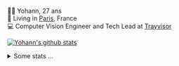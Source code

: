 <p>
  👨🏻 <bold>Yohann</bold>, 27 ans<br/>
  💼 Living in <a href="https://www.google.com/maps?q=paris">Paris</a>, France<br/>
  💻 Computer Vision Engineer and Tech Lead at <a href="https://trayvisor.com/">Trayvisor</a><br/>
</p>

<a href="https://github.com/anuraghazra/github-readme-stats"><img align="center" src="https://github-readme-stats-go94hl40s-yohann84l.vercel.app//api?username=yohann84L&show_icons=true&include_all_commits=true" alt="Yohann's github stats" /> </a>


<details>
  <summary>Some stats ...</summary><br/>
  

<!--START_SECTION:waka-->
![Code Time](http://img.shields.io/badge/Code%20Time-1%2C172%20hrs%2044%20mins-blue)

![Profile Views](http://img.shields.io/badge/Profile%20Views-0-blue)

**🐱 My GitHub Data** 

> 📦 440.9 kB Used in GitHub's Storage 
 > 
> 🏆 1,371 Contributions in the Year 2024
 > 
> 🚫 Not Opted to Hire
 > 
> 📜 26 Public Repositories 
 > 
> 🔑 21 Private Repositories 
 > 
**I'm an Early 🐤** 

```text
🌞 Morning                17084 commits       ████████░░░░░░░░░░░░░░░░░   31.14 % 
🌆 Daytime                31107 commits       ██████████████░░░░░░░░░░░   56.70 % 
🌃 Evening                6530 commits        ███░░░░░░░░░░░░░░░░░░░░░░   11.90 % 
🌙 Night                  139 commits         ░░░░░░░░░░░░░░░░░░░░░░░░░   00.25 % 
```
📅 **I'm Most Productive on Wednesday** 

```text
Monday                   10095 commits       █████░░░░░░░░░░░░░░░░░░░░   18.40 % 
Tuesday                  10208 commits       █████░░░░░░░░░░░░░░░░░░░░   18.61 % 
Wednesday                11772 commits       █████░░░░░░░░░░░░░░░░░░░░   21.46 % 
Thursday                 11188 commits       █████░░░░░░░░░░░░░░░░░░░░   20.39 % 
Friday                   10550 commits       █████░░░░░░░░░░░░░░░░░░░░   19.23 % 
Saturday                 348 commits         ░░░░░░░░░░░░░░░░░░░░░░░░░   00.63 % 
Sunday                   699 commits         ░░░░░░░░░░░░░░░░░░░░░░░░░   01.27 % 
```


📊 **This Week I Spent My Time On** 

```text
🕑︎ Time Zone: Europe/Paris

💬 Programming Languages: 
Python                   2 hrs 48 mins       ███████████░░░░░░░░░░░░░░   42.04 % 
JavaScript               1 hr 41 mins        ██████░░░░░░░░░░░░░░░░░░░   25.31 % 
Markdown                 1 hr 14 mins        █████░░░░░░░░░░░░░░░░░░░░   18.57 % 
YAML                     23 mins             █░░░░░░░░░░░░░░░░░░░░░░░░   05.88 % 
JSON                     19 mins             █░░░░░░░░░░░░░░░░░░░░░░░░   04.79 % 

🔥 Editors: 
VS Code                  6 hrs 40 mins       █████████████████████████   100.00 % 

💻 Operating System: 
Mac                      6 hrs 40 mins       █████████████████████████   100.00 % 
```

**I Mostly Code in Python** 

```text
Python                   27 repos            ██████████████░░░░░░░░░░░   55.10 % 
Jupyter Notebook         4 repos             ██░░░░░░░░░░░░░░░░░░░░░░░   08.16 % 
JavaScript               3 repos             ██░░░░░░░░░░░░░░░░░░░░░░░   06.12 % 
HTML                     2 repos             █░░░░░░░░░░░░░░░░░░░░░░░░   04.08 % 
Shell                    1 repo              █░░░░░░░░░░░░░░░░░░░░░░░░   02.04 % 
```




 Last Updated on 17/12/2024 00:39:52 UTC
<!--END_SECTION:waka-->
